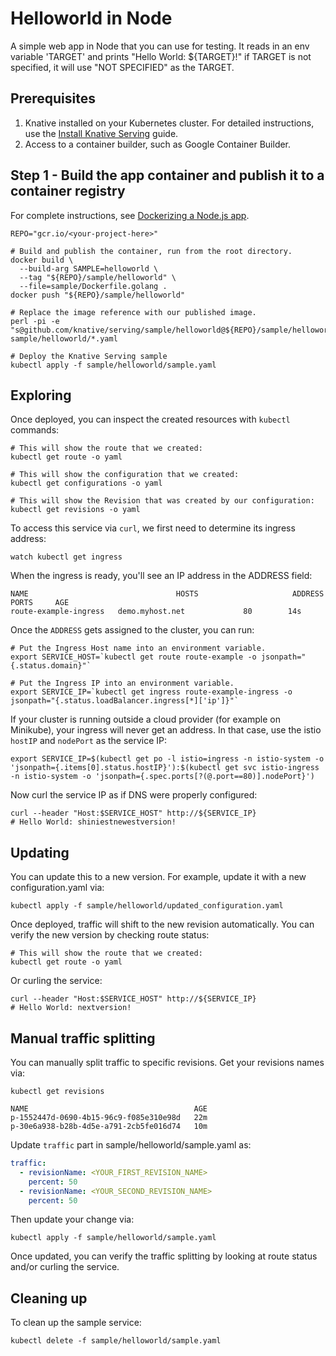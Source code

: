 # Helloworld in Node

A simple web app in Node that you can use for testing. It reads in an
env variable 'TARGET' and prints "Hello World: ${TARGET}!" if
TARGET is not specified, it will use "NOT SPECIFIED" as the TARGET.

## Prerequisites

1. Knative installed on your Kubernetes cluster. For detailed instructions, use the [Install Knative Serving](https://github.com/knative/install/blob/master/README.md) guide.
1. Access to a container builder, such as Google Container Builder.

## Step 1 - Build the app container and publish it to a container registry

For complete instructions, see [Dockerizing a Node.js app](https://nodejs.org/en/docs/guides/nodejs-docker-webapp/). 



```shell
REPO="gcr.io/<your-project-here>"

# Build and publish the container, run from the root directory.
docker build \
  --build-arg SAMPLE=helloworld \
  --tag "${REPO}/sample/helloworld" \
  --file=sample/Dockerfile.golang .
docker push "${REPO}/sample/helloworld"

# Replace the image reference with our published image.
perl -pi -e "s@github.com/knative/serving/sample/helloworld@${REPO}/sample/helloworld@g" sample/helloworld/*.yaml

# Deploy the Knative Serving sample
kubectl apply -f sample/helloworld/sample.yaml
```

## Exploring

Once deployed, you can inspect the created resources with `kubectl` commands:

```shell
# This will show the route that we created:
kubectl get route -o yaml
```

```shell
# This will show the configuration that we created:
kubectl get configurations -o yaml
```

```shell
# This will show the Revision that was created by our configuration:
kubectl get revisions -o yaml

```

To access this service via `curl`, we first need to determine its ingress address:
```shell
watch kubectl get ingress
```

When the ingress is ready, you'll see an IP address in the ADDRESS field:

```
NAME                                 HOSTS                     ADDRESS   PORTS     AGE
route-example-ingress   demo.myhost.net             80        14s
```

Once the `ADDRESS` gets assigned to the cluster, you can run:

```shell
# Put the Ingress Host name into an environment variable.
export SERVICE_HOST=`kubectl get route route-example -o jsonpath="{.status.domain}"`

# Put the Ingress IP into an environment variable.
export SERVICE_IP=`kubectl get ingress route-example-ingress -o jsonpath="{.status.loadBalancer.ingress[*]['ip']}"`
```

If your cluster is running outside a cloud provider (for example on Minikube),
your ingress will never get an address. In that case, use the istio `hostIP` and `nodePort` as the service IP:

```shell
export SERVICE_IP=$(kubectl get po -l istio=ingress -n istio-system -o 'jsonpath={.items[0].status.hostIP}'):$(kubectl get svc istio-ingress -n istio-system -o 'jsonpath={.spec.ports[?(@.port==80)].nodePort}')
```

Now curl the service IP as if DNS were properly configured:

```shell
curl --header "Host:$SERVICE_HOST" http://${SERVICE_IP}
# Hello World: shiniestnewestversion!
```

## Updating

You can update this to a new version. For example, update it with a new configuration.yaml via:
```shell
kubectl apply -f sample/helloworld/updated_configuration.yaml
```

Once deployed, traffic will shift to the new revision automatically. You can verify the new version
by checking route status:
```shell
# This will show the route that we created:
kubectl get route -o yaml
```

Or curling the service:
```shell
curl --header "Host:$SERVICE_HOST" http://${SERVICE_IP}
# Hello World: nextversion!
```

## Manual traffic splitting

You can manually split traffic to specific revisions. Get your revisions names via:
```shell
kubectl get revisions
```

```
NAME                                     AGE
p-1552447d-0690-4b15-96c9-f085e310e98d   22m
p-30e6a938-b28b-4d5e-a791-2cb5fe016d74   10m
```

Update `traffic` part in sample/helloworld/sample.yaml as:
```yaml
traffic:
  - revisionName: <YOUR_FIRST_REVISION_NAME>
    percent: 50
  - revisionName: <YOUR_SECOND_REVISION_NAME>
    percent: 50
```

Then update your change via:
```shell
kubectl apply -f sample/helloworld/sample.yaml
```

Once updated, you can verify the traffic splitting by looking at route status and/or curling
the service.

## Cleaning up

To clean up the sample service:

```shell
kubectl delete -f sample/helloworld/sample.yaml
```
